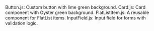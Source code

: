 
Button.js: Custom button with lime green background.
Card.js: Card component with Oyster green background.
FlatListItem.js: A reusable component for FlatList items.
InputField.js: Input field for forms with validation logic.
